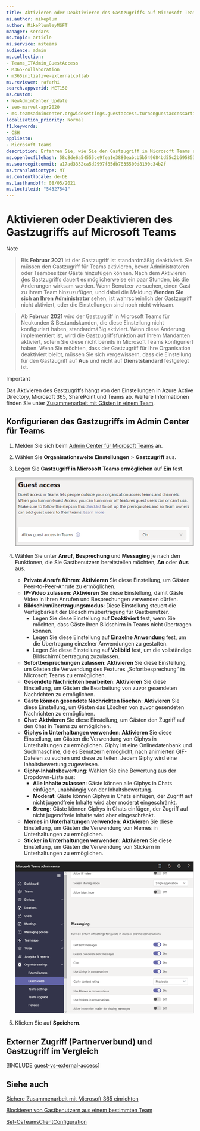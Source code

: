 ```yaml
---
title: Aktivieren oder Deaktivieren des Gastzugriffs auf Microsoft Teams
ms.author: mikeplum
author: MikePlumleyMSFT
manager: serdars
ms.topic: article
ms.service: msteams
audience: admin
ms.collection:
- Teams_ITAdmin_GuestAccess
- M365-collaboration
- m365initiative-externalcollab
ms.reviewer: rafarhi
search.appverid: MET150
ms.custom:
- NewAdminCenter_Update
- seo-marvel-apr2020
- ms.teamsadmincenter.orgwidesettings.guestaccess.turnonguestaccessarticle
localization_priority: Normal
f1.keywords:
- CSH
appliesto:
- Microsoft Teams
description: Erfahren Sie, wie Sie den Gastzugriff in Microsoft Teams als Office 365-Administrator aktivieren bzw. deaktivieren.
ms.openlocfilehash: 58c8de6a54555ce9fea1e3880eabcb5b549684bd55c2b69585343058fe6dd18f
ms.sourcegitcommit: a17ad3332ca5d2997f85db7835500d8190c34b2f
ms.translationtype: MT
ms.contentlocale: de-DE
ms.lasthandoff: 08/05/2021
ms.locfileid: "54327541"
---
```

# <a name="turn-on-or-turn-off-guest-access-to-microsoft-teams"></a>Aktivieren oder Deaktivieren des Gastzugriffs auf Microsoft Teams

> [!Note]

> Bis **Februar 2021** ist der Gastzugriff ist standardmäßig deaktiviert. Sie müssen den Gastzugriff für Teams aktivieren, bevor Administratoren oder Teambesitzer Gäste hinzufügen können. Nach dem Aktivieren des Gastzugriffs dauert es möglicherweise ein paar Stunden, bis die Änderungen wirksam werden. Wenn Benutzer versuchen, einen Gast zu ihrem Team hinzuzufügen, und dabei die Meldung **Wenden Sie sich an Ihren Administrator** sehen, ist wahrscheinlich der Gastzugriff nicht aktiviert, oder die Einstellungen sind noch nicht wirksam.

> Ab **Februar 2021** wird der Gastzugriff in Microsoft Teams für Neukunden & Bestandskunden, die diese Einstellung nicht konfiguriert haben, standardmäßig aktiviert. Wenn diese Änderung implementiert ist, wird die Gastzugriffsfunktion auf Ihrem Mandanten aktiviert, sofern Sie diese nicht bereits in Microsoft Teams konfiguriert haben. Wenn Sie möchten, dass der Gastzugriff für Ihre Organisation deaktiviert bleibt, müssen Sie sich vergewissern, dass die Einstellung für den Gastzugriff auf **Aus** und nicht auf **Dienststandard** festgelegt ist.

> [!IMPORTANT]
> Das Aktivieren des Gastzugriffs hängt von den Einstellungen in Azure Active Directory, Microsoft 365, SharePoint und Teams ab. Weitere Informationen finden Sie unter [Zusammenarbeit mit Gästen in einem Team](/microsoft-365/solutions/collaborate-as-team).

## <a name="configure-guest-access-in-the-teams-admin-center"></a>Konfigurieren des Gastzugriffs im Admin Center für Teams

1. Melden Sie sich beim [Admin Center für Microsoft Teams](https://admin.teams.microsoft.com/) an.

2. Wählen Sie **Organisationsweite Einstellungen** > **Gastzugriff** aus.

3. Legen Sie **Gastzugriff in Microsoft Teams ermöglichen** auf **Ein** fest.

    ![Schalter für „Gastzugriff in Teams ermöglichen“ ist auf „An“ eingestellt ](media/guest-access-setting.png)

4. Wählen Sie unter **Anruf**, **Besprechung** und **Messaging** je nach den Funktionen, die Sie Gastbenutzern bereitstellen möchten, **An** oder **Aus** aus.

      - **Private Anrufe führen**: **Aktivieren** Sie diese Einstellung, um Gästen Peer-to-Peer-Anrufe zu ermöglichen.
      - **IP-Video zulassen**: **Aktivieren** Sie diese Einstellung, damit Gäste Video in ihren Anrufen und Besprechungen verwenden dürfen.
      - **Bildschirmübertragungsmodus**: Diese Einstellung steuert die Verfügbarkeit der Bildschirmübertragung für Gastbenutzer.
          - Legen Sie diese Einstellung auf **Deaktiviert** fest, wenn Sie möchten, dass Gäste ihren Bildschirm in Teams nicht übertragen können.
          - Legen Sie diese Einstellung auf **Einzelne Anwendung** fest, um die Übertragung einzelner Anwendungen zu gestatten.
          - Legen Sie diese Einstellung auf **Vollbild** fest, um die vollständige Bildschirmübertragung zuzulassen.
      - **Sofortbesprechungen zulassen**: **Aktivieren** Sie diese Einstellung, um Gästen die Verwendung des Features „Sofortbesprechung“ in Microsoft Teams zu ermöglichen.
      - **Gesendete Nachrichten bearbeiten**: **Aktivieren** Sie diese Einstellung, um Gästen die Bearbeitung von zuvor gesendeten Nachrichten zu ermöglichen.
      - **Gäste können gesendete Nachrichten löschen**: **Aktivieren** Sie diese Einstellung, um Gästen das Löschen von zuvor gesendeten Nachrichten zu ermöglichen.
      - **Chat**: **Aktivieren** Sie diese Einstellung, um Gästen den Zugriff auf den Chat in Teams zu ermöglichen.
      - **Giphys in Unterhaltungen verwenden**: **Aktivieren** Sie diese Einstellung, um Gästen die Verwendung von Giphys in Unterhaltungen zu ermöglichen. Giphy ist eine Onlinedatenbank und Suchmaschine, die es Benutzern ermöglicht, nach animierten GIF-Dateien zu suchen und diese zu teilen. Jedem Giphy wird eine Inhaltsbewertung zugewiesen.
      - **Giphy-Inhaltsbewertung**: Wählen Sie eine Bewertung aus der Dropdown-Liste aus:
          - **Alle Inhalte zulassen**: Gäste können alle Giphys in Chats einfügen, unabhängig von der Inhaltsbewertung.
          - **Moderat**: Gäste können Giphys in Chats einfügen, der Zugriff auf nicht jugendfreie Inhalte wird aber moderat eingeschränkt.
          - **Streng**: Gäste können Giphys in Chats einfügen, der Zugriff auf nicht jugendfreie Inhalte wird aber eingeschränkt.
      - **Memes in Unterhaltungen verwenden**: **Aktivieren** Sie diese Einstellung, um Gästen die Verwendung von Memes in Unterhaltungen zu ermöglichen.
      - **Sticker in Unterhaltungen verwenden**: **Aktivieren** Sie diese Einstellung, um Gästen die Verwendung von Stickern in Unterhaltungen zu ermöglichen.

    ![Einstellungen von Gastberechtigungen in Teams](media/manage-guest-access-image1.png)

5. Klicken Sie auf **Speichern**.

## <a name="external-access-federation-vs-guest-access"></a>Externer Zugriff (Partnerverbund) und Gastzugriff im Vergleich

[!INCLUDE [guest-vs-external-access](includes/guest-vs-external-access.md)]

## <a name="see-also"></a>Siehe auch

[Sichere Zusammenarbeit mit Microsoft 365 einrichten](/microsoft-365/solutions/setup-secure-collaboration-with-teams)

[Blockieren von Gastbenutzern aus einem bestimmten Team](/microsoft-365/solutions/per-group-guest-access)

[Set-CsTeamsClientConfiguration](/powershell/module/skype/set-csteamsclientconfiguration)